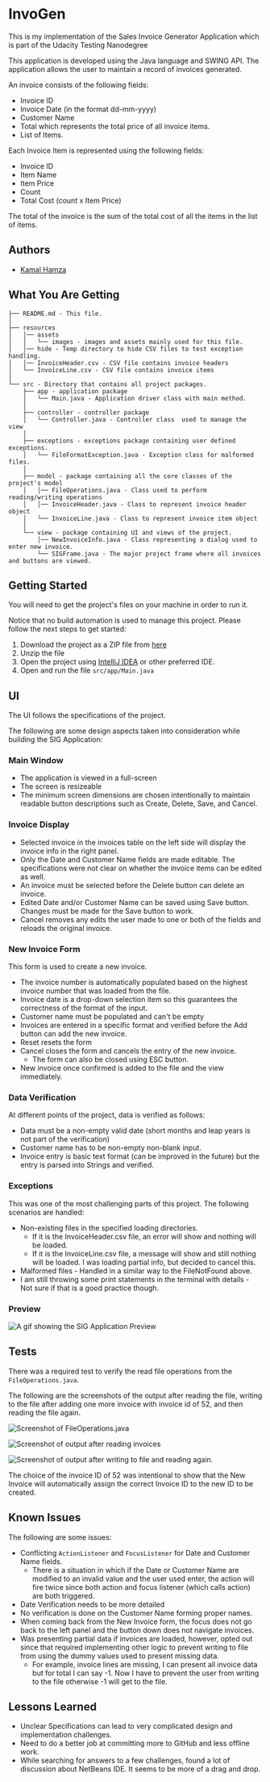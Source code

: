 # InvoGen
This is my implementation of the Sales Invoice Generator Application which is part of the Udacity Testing Nanodegree

This application is developed using the Java language and SWING API. The application allows the user to maintain a record of invoices generated.

An invoice consists of the following fields:

* Invoice ID
* Invoice Date (in the format dd-mm-yyyy)
* Customer Name
* Total which represents the total price of all invoice items.
* List of Items.

Each Invoice Item is represented using the following fields:

* Invoice ID
* Item Name
* Item Price
* Count
* Total Cost (count x Item Price)

The total of the invoice is the sum of the total cost of all the items in the list of items.

## Authors
- [Kamal Hamza](https://github.com/kshamza)

## What You Are Getting

```
├── README.md - This file.
│
├── resources
│   │── assets
│   │   └── images - images and assets mainly used for this file.
│   │── hide - Temp directory to hide CSV files to test exception handling.
│   │── InvoiceHeader.csv - CSV file contains invoice headers
│   └── InvoiceLine.csv - CSV file contains invoice items
│
└── src - Directory that contains all project packages.
    ├── app - application package
    │   └── Main.java - Application driver class with main method.
    │
    ├── controller - controller package
    │   └── Controller.java - Controller class  used to manage the view
    │
    ├── exceptions - exceptions package containing user defined exceptions.
    │   └── FileFormatException.java - Exception class for malformed files.
    │
    ├── model - package containing all the core classes of the project's model
    │   │── FileOperations.java - Class used to perform reading/writing operations
    │   │── InvoiceHeader.java - Class to represent invoice header object
    │   └── InvoiceLine.java - Class to represent invoice item object
    │
    └── view - package containing UI and views of the project.
        │── NewInvoiceInfo.java - Class representing a dialog used to enter new invoice.
        └── SIGFrame.java - The major project frame where all invoices and buttons are viewed.
```

## Getting Started

You will need to get the project's files on your machine in order to run it.

Notice that no build automation is used to manage this project. Please follow the next steps to get started:

1. Download the project as a ZIP file from [here](https://github.com/kshamza/InvoGen/archive/refs/heads/main.zip)
2. Unzip the file
3. Open the project using [IntelliJ IDEA](https://www.jetbrains.com/idea/) or other preferred IDE.
4. Open and run the file ```src/app/Main.java```


## UI

The UI follows the specifications of the project.

The following are some design aspects taken into consideration while building the SIG Application:

### Main Window
* The application is viewed in a full-screen
* The screen is resizeable
* The minimum screen dimensions are chosen intentionally to maintain readable button descriptions such as Create, Delete, Save, and Cancel.

### Invoice Display

* Selected invoice in the invoices table on the left side will display the invoice info in the right panel.
* Only the Date and Customer Name fields are made editable. The specifications were not clear on whether the invoice items can be edited as well.
* An invoice must be selected before the Delete button can delete an invoice.
* Edited Date and/or Customer Name can be saved using Save button. Changes must be made for the Save button to work.
* Cancel removes any edits the user made to one or both of the fields and reloads the original invoice.

### New Invoice Form

This form is used to create a new invoice.

* The invoice number is automatically populated based on the highest invoice number that was loaded from the file.
* Invoice date is a drop-down selection item so this guarantees the correctness of the format of the input.
* Customer name must be populated and can't be empty
* Invoices are entered in a specific format and verified before the Add button can add the new invoice.
* Reset resets the form
* Cancel closes the form and cancels the entry of the new invoice.
  * The form can also be closed using ESC button.
* New invoice once confirmed is added to the file and the view immediately.

### Data Verification

At different points of the project, data is verified as follows:

* Data must be a non-empty valid date (short months and leap years is not part of the verification)
* Customer name has to be non-empty non-blank input.
* Invoice entry is basic text format (can be improved in the future) but the entry is parsed into Strings and verified.

### Exceptions

This was one of the most challenging parts of this project. The following scenarios are handled:

* Non-existing files in the specified loading directories.
    * If it is the InvoiceHeader.csv file, an error will show and nothing will be loaded.
    * If it is the InvoiceLine.csv file, a message will show and still nothing will be loaded. I was loading partial info, but decided to cancel this.
* Malformed files - Handled in a similar way to the FileNotFound above.
* I am still throwing some print statements in the terminal with details - Not sure if that is a good practice though.

### Preview

![A gif showing the SIG Application Preview](/resources/assets/images/SIG%20Preview.gif "Preview of the SIG application in action")


## Tests

There was a required test to verify the read file operations from the ```FileOperations.java```.

The following are the screenshots of the output after reading the file, writing to the file after adding one more invoice with invoice id of 
52, and then reading the file again.

![Screenshot of FileOperations.java](/resources/assets/images/main%20testing%20file%20operations.png "FileOperations.java Screenshot")

![Screenshot of output after reading invoices](/resources/assets/images/main%20testing%20file%20operations_output1.png "Reading")

![Screenshot of output after writing to file and reading again.](/resources/assets/images/main%20testing%20file%20operations_output2.png "Writing then Reading")
  
The choice of the invoice ID of 52 was intentional to show that the New Invoice will automatically assign the correct Invoice ID to the new ID to be created.

## Known Issues

The following are some issues:

* Conflicting ```ActionListener``` and ```FocusListener``` for Date and Customer Name fields.
  * There is a situation in which if the Date or Customer Name are modified to an invalid value and the user used enter, the action will fire twice since both action and focus listener (which calls action) are both triggered.
* Date Verification needs to be more detailed
* No verification is done on the Customer Name forming proper names.
* When coming back from the New Invoice form, the focus does not go back to the left panel and the button down does not navigate invoices.
* Was presenting partial data if invoices are loaded, however, opted out since that required implementing other logic to prevent writing to file from using the dummy values used to present missing data.
  * For example, invoice lines are missing, I can present all invoice data but for total I can say -1. Now I have to prevent the user from writing to the file otherwise -1 will get to the file.


## Lessons Learned
* Unclear Specifications can lead to very complicated design and implementation challenges.
* Need to do a better job at committing more to GitHub and less offline work.
* While searching for answers to a few challenges, found a lot of discussion about NetBeans IDE. It seems to be more of a drag and drop.